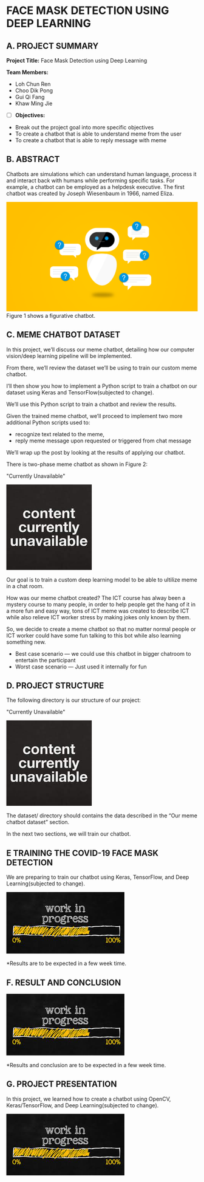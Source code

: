 # FACE MASK DETECTION USING DEEP LEARNING 

## A. PROJECT SUMMARY

**Project Title:** Face Mask Detection using Deep Learning

**Team Members:** 
- Loh Chun Ren
- Choo Dik Pong
- Gui Qi Fang
- Khaw Ming Jie


- [ ] **Objectives:**
- Break out the project goal into more specific objectives
- To create a chatbot that is able to understand meme from the user
- To create a chatbot that is able to reply message with meme


##  B. ABSTRACT 

Chatbots are simulations which can understand human language, process it and interact back with humans while performing specific tasks. For example, a chatbot can be employed as a helpdesk executive. The first chatbot was created by Joseph Wiesenbaum in 1966, named Eliza.


![Coding](https://github.com/Lcren123/BITI1113/blob/main/chatbot.png)
Figure 1 shows a figurative chatbot.


## C.  MEME CHATBOT DATASET

In this project, we’ll discuss our meme chatbot, detailing how our computer vision/deep learning pipeline will be implemented.

From there, we’ll review the dataset we’ll be using to train our custom meme chatbot.

I’ll then show you how to implement a Python script to train a chatbot on our dataset using Keras and TensorFlow(subjected to change).

We’ll use this Python script to train a chatbot and review the results.

Given the trained meme chatbot, we’ll proceed to implement two more additional Python scripts used to:

- recognize text related to the meme,
- reply meme message upon requested or triggered from chat message

We’ll wrap up the post by looking at the results of applying our chatbot.


There is two-phase meme chatbot as shown in Figure 2:

"Currently Unavailable"

![Coding](https://github.com/Lcren123/BITI1113/blob/main/currently%20unavailable.jfif)

Our goal is to train a custom deep learning model to be able to ultilize meme in a chat room.

How was our meme chatbot created?
The ICT course has alway been a mystery course to many people, in order to help people get the hang of it in a more fun and easy way, tons of ICT meme was created to describe
ICT while also relieve ICT worker stress by making jokes only known by them.

So, we decide to create a meme chatbot so that no matter normal people or ICT worker could have some fun talking to this bot while also learning something new.

- Best case scenario — we could use this chatbot in bigger chatroom to entertain the participant
- Worst case scenario — Just used it internally for fun


## D.   PROJECT STRUCTURE

The following directory is our structure of our project:

"Currently Unavailable"

![Coding](https://github.com/Lcren123/BITI1113/blob/main/currently%20unavailable.jfif)

The dataset/ directory should contains the data described in the “Our meme chatbot dataset” section.

In the next two sections, we will train our chatbot.



## E   TRAINING THE COVID-19 FACE MASK DETECTION

We are preparing to train our chatbot using Keras, TensorFlow, and Deep Learning(subjected to change).

![Coding](https://github.com/Lcren123/BITI1113/blob/main/work%20in%20progress.jfif)

*Results are to be expected in a few week time.



## F.  RESULT AND CONCLUSION

![Coding](https://github.com/Lcren123/BITI1113/blob/main/work%20in%20progress.jfif)

*Results and conclusion are to be expected in a few week time.

## G.   PROJECT PRESENTATION 

In this project, we learned how to create a chatbot using OpenCV, Keras/TensorFlow, and Deep Learning(subjected to change).

![Coding](https://github.com/Lcren123/BITI1113/blob/main/work%20in%20progress.jfif)




